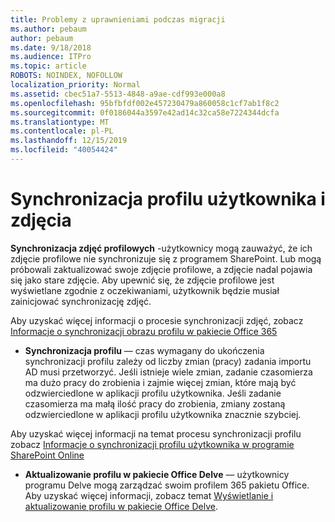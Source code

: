 ```yaml
---
title: Problemy z uprawnieniami podczas migracji
ms.author: pebaum
author: pebaum
ms.date: 9/18/2018
ms.audience: ITPro
ms.topic: article
ROBOTS: NOINDEX, NOFOLLOW
localization_priority: Normal
ms.assetid: cbec51a7-5513-4848-a9ae-cdf993e000a8
ms.openlocfilehash: 95bfbfdf002e457230479a860058c1cf7ab1f8c2
ms.sourcegitcommit: 0f0186044a3597e42ad14c32ca58e7224344dcfa
ms.translationtype: MT
ms.contentlocale: pl-PL
ms.lasthandoff: 12/15/2019
ms.locfileid: "40054424"
---
```

# <a name="user-profile-and-photo-synchronization"></a>Synchronizacja profilu użytkownika i zdjęcia

 **Synchronizacja zdjęć profilowych** -użytkownicy mogą zauważyć, że ich zdjęcie profilowe nie synchronizuje się z programem SharePoint. Lub mogą próbowali zaktualizować swoje zdjęcie profilowe, a zdjęcie nadal pojawia się jako stare zdjęcie. Aby upewnić się, że zdjęcie profilowe jest wyświetlane zgodnie z oczekiwaniami, użytkownik będzie musiał zainicjować synchronizację zdjęć. 
  
Aby uzyskać więcej informacji o procesie synchronizacji zdjęć, zobacz [Informacje o synchronizacji obrazu profilu w pakiecie Office 365](https://go.microsoft.com/fwlink/?linkid=2022634)
  
- **Synchronizacja profilu** — czas wymagany do ukończenia synchronizacji profilu zależy od liczby zmian (pracy) zadania importu AD musi przetworzyć. Jeśli istnieje wiele zmian, zadanie czasomierza ma dużo pracy do zrobienia i zajmie więcej zmian, które mają być odzwierciedlone w aplikacji profilu użytkownika. Jeśli zadanie czasomierza ma małą ilość pracy do zrobienia, zmiany zostaną odzwierciedlone w aplikacji profilu użytkownika znacznie szybciej. 
  
Aby uzyskać więcej informacji na temat procesu synchronizacji profilu zobacz [Informacje o synchronizacji profilu użytkownika w programie SharePoint Online](https://go.microsoft.com/fwlink/?linkid=2022639)
    
- **Aktualizowanie profilu w pakiecie Office Delve** — użytkownicy programu Delve mogą zarządzać swoim profilem 365 pakietu Office. Aby uzyskać więcej informacji, zobacz temat [Wyświetlanie i aktualizowanie profilu w pakiecie Office Delve](https://support.office.com/article/View-and-update-your-profile-in-Office-Delve-4e84343b-eedf-45a1-aeb9-8627ccca14ba).
    

